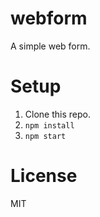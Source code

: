 # webform

A simple web form.

# Setup

1. Clone this repo.
2. `npm install`
3. `npm start`

# License

MIT
